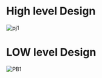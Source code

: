 


# High level Design

![pj1](https://user-images.githubusercontent.com/85119462/144163907-639f93b5-2559-4972-a657-bf0c0d424fe1.png)


# LOW level Design

![PB1](https://user-images.githubusercontent.com/85119462/144163824-3997a549-201b-4143-88a5-40d5e1cd9ff0.jpeg)











